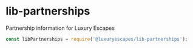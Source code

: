 # lib-partnerships

Partnership information for Luxury Escapes

```js
const libPartnerships = require('@luxuryescapes/lib-partnerships');
```

